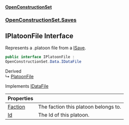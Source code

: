 #### [OpenConstructionSet](index.md 'index')
### [OpenConstructionSet.Saves](index.md#OpenConstructionSet_Saves 'OpenConstructionSet.Saves')
## IPlatoonFile Interface
Represents a .platoon file from a [ISave](Ctkxwo+aKH6hcxhzKw7nag.md 'OpenConstructionSet.Saves.ISave').  
```csharp
public interface IPlatoonFile :
OpenConstructionSet.Data.IDataFile
```

Derived  
&#8627; [PlatoonFile](Lg7LZywU3qobnopUu_q81w.md 'OpenConstructionSet.Saves.PlatoonFile')  

Implements [IDataFile](VZv2DiJZ12cg0pjmXrsJmg.md 'OpenConstructionSet.Data.IDataFile')  

| Properties | |
| :--- | :--- |
| [Faction](NWXNxgK2oo+iKvZ+AQsB_Q.md 'OpenConstructionSet.Saves.IPlatoonFile.Faction') | The faction this platoon belongs to.<br/> |
| [Id](_apO6MRoXFq4c0ImiFVe4w.md 'OpenConstructionSet.Saves.IPlatoonFile.Id') | The Id of this platoon.<br/> |

